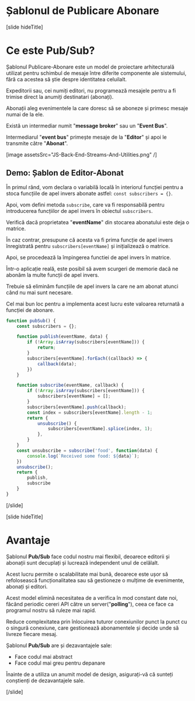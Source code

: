 # Șablonul de Publicare Abonare

[slide hideTitle]

# Ce este Pub/Sub?

Șablonul Publicare-Abonare este un model de proiectare arhitecturală utilizat pentru schimbul de mesaje între diferite componente ale sistemului, fără ca acestea să știe despre identitatea celuilalt.

Expeditorii sau, cei numiți editori, nu programează mesajele pentru a fi trimise direct la anumiți destinatari (abonați).

Abonații aleg evenimentele la care doresc să se aboneze și primesc mesaje numai de la ele.

Există un intermediar numit "**message broker**" sau un "**Event Bus**".

Intermediarul "**event bus**" primește mesaje de la "**Editor**" și apoi le transmite către "**Abonat**".

[image assetsSrc="JS-Back-End-Streams-And-Utilities.png" /]

## Demo: Șablon de Editor-Abonat

În primul rând, vom declara o variabilă locală în interiorul funcției pentru a stoca funcțiile de apel invers abonate astfel: `const subscribers = {}`.

Apoi, vom defini metoda `subscribe`, care va fi responsabilă pentru introducerea funcțiilor de apel invers în obiectul `subscribers`.

Verifică dacă proprietatea "**eventName**" din stocarea abonatului este deja o matrice. 

În caz contrar, presupune că acesta va fi prima funcție de apel invers înregistrată pentru `subscribers[eventName]` și inițializează o matrice. 

Apoi, se procedează la împingerea functiei de apel invers în matrice.

Într-o aplicație reală, este posibil să avem scurgeri de memorie dacă ne abonăm la multe funcții de apel invers.

Trebuie să eliminăm funcțiile de apel invers la care ne am abonat atunci când nu mai sunt necesare. 

Cel mai bun loc pentru a implementa acest lucru este valoarea returnată a funcției de abonare.

```js
function pubSub() {
    const subscribers = {};

    function publish(eventName, data) {
        if (!Array.isArray(subscribers[eventName])) {
            return;
        }
        subscribers[eventName].forEach((callback) => {
            callback(data);
        })
    }

    function subscribe(eventName, callback) {
        if (!Array.isArray(subscribers[eventName])) {
            subscribers[eventName] = [];
        }
        subscribers[eventName].push(callback);
        const index = subscribers[eventName].length - 1;
        return {
            unsubscribe() {
                subscribers[eventName].splice(index, 1);
            },
        }
    }
    const unsubscribe = subscribe('food', function(data) {
        console.log(`Received some food: ${data}`);
    })
    unsubscribe();
    return {
        publish,
        subscribe
    }
}
```

[/slide]

[slide hideTitle]

# Avantaje

Șablonul **Pub/Sub** face codul nostru mai flexibil, deoarece editorii și abonații sunt decuplați și lucrează independent unul de celălalt.

Acest lucru permite o scalabilitate mai bună, deoarece este ușor să refolosească funcționalitatea sau să gestioneze o mulțime de evenimente, abonați și editori.

Acest model elimină necesitatea de a verifica în mod constant date noi, făcând periodic cereri API către un server("**polling**"), ceea ce face ca programul nostru să ruleze mai rapid.

Reduce complexitatea prin înlocuirea tuturor conexiunilor punct la punct cu o singură conexiune, care gestionează abonamentele și decide unde să livreze fiecare mesaj.

Șablonul **Pub/Sub** are și dezavantajele sale:

- Face codul mai abstract
- Face codul mai greu pentru depanare

Înainte de a utiliza un anumit model de design, asigurați-vă că sunteți conștienți de dezavantajele sale.

[/slide]

